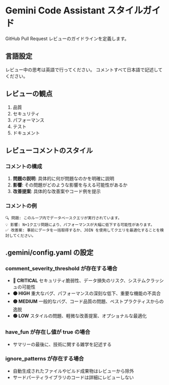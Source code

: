 # Gemini Code Assistant スタイルガイド

GitHub Pull Request レビューのガイドラインを定義します。

## 言語設定

レビュー中の思考は英語で行ってください。
コメントすべて日本語で記述してください。

## レビューの観点

1. 品質
2. セキュリティ
3. パフォーマンス
4. テスト
5. ドキュメント

## レビューコメントのスタイル

### コメントの構成

1. **問題の説明**: 具体的に何が問題なのかを明確に説明
2. **影響**: その問題がどのような影響を与える可能性があるか
3. **改善提案**: 具体的な改善案やコード例を提示

### コメントの例

```
🔍 問題: このループ内でデータベースクエリが実行されています。
💡 影響: N+1クエリ問題により、パフォーマンスが大幅に低下する可能性があります。
✅ 改善案: 事前にデータを一括取得するか、JOIN を使用してクエリを最適化することを検討してください。
```

## .gemini/config.yaml の設定

### comment_severity_threshold が存在する場合

- **🔴 CRITICAL** セキュリティ脆弱性、データ損失のリスク、システムクラッシュの可能性
- **🟠 HIGH**     重大なバグ、パフォーマンスの深刻な低下、重要な機能の不具合
- **🟡 MEDIUM**   一般的なバグ、コード品質の問題、ベストプラクティスからの逸脱
- **🟢 LOW**      スタイルの問題、軽微な改善提案、オプショナルな最適化

### have_fun が存在し値が true の場合

- サマリーの最後に、技術に関する雑学を記述する

### ignore_patterns が存在する場合

- 自動生成されたファイルやビルド成果物はレビューから除外
- サードパーティライブラリのコードは詳細にレビューしない
